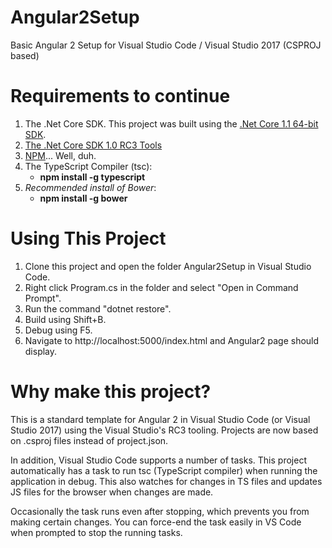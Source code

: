 # Angular2Setup
Basic Angular 2 Setup for Visual Studio Code / Visual Studio 2017 (CSPROJ based)

# Requirements to continue
<ol>
<li>The .Net Core SDK. This project was built using the <a href="https://go.microsoft.com/fwlink/?LinkID=835014">.Net Core 1.1 64-bit SDK</a>.</li>
<li><a href="https://github.com/dotnet/core/blob/master/release-notes/rc3-download.md">The .Net Core SDK 1.0 RC3 Tools</a></li>
<li><a href="https://www.npmjs.com/">NPM</a>... Well, duh.</li>
<li>The TypeScript Compiler (tsc): <ul><li><b>npm install -g typescript</b></li></ul></li>
<li><i>Recommended install of Bower</i>: <ul><li><b>npm install -g bower</b></li></ul></li>
</ol>

# Using This Project
<ol>
<li>Clone this project and open the folder Angular2Setup in Visual Studio Code.</li>
<li>Right click Program.cs in the folder and select "Open in Command Prompt".</li>
<li>Run the command "dotnet restore".</li>
<li>Build using Shift+B.</li>
<li>Debug using F5.</li>
<li>Navigate to http://localhost:5000/index.html and Angular2 page should display.</li>
</ol>

# Why make this project?
This is a standard template for Angular 2 in Visual Studio Code (or Visual Studio 2017) using the Visual Studio's RC3 tooling. Projects are now based on .csproj files instead of project.json.

In addition, Visual Studio Code supports a number of tasks. This project automatically has a task to run tsc (TypeScript compiler) when running the application in debug. This also watches for changes in TS files and updates JS files for the browser when changes are made.

Occasionally the task runs even after stopping, which prevents you from making certain changes. You can force-end the task easily in VS Code when prompted to stop the running tasks.
